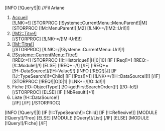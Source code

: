 [INFO [!Query!]|I]
//Fil Ariane
<ol class="breadcrumb">
  <li><a href="/">Accueil</a></li>
  [!LNK:=!]
  [STORPROC [!Systeme::CurrentMenu::MenuParent!]|M]
        [STORPROC [!M::MenuParent!]|M2]
            [!LNK+=/[!M2::Url!]!]
            <li><a href="[!LNK!]" >[!M2::Titre!]</a></li>
        [/STORPROC]
        [!LNK+=/[!M::Url!]!]
        <li><a href="[!LNK!]" >[!M::Titre!]</a></li>
  [/STORPROC]
  [!LNK:=/[!Systeme::CurrentMenu::Url!]!]
  <li><a href="[!LNK!]">[!Systeme::CurrentMenu::Titre!]</a></li>
  [!REQ:=!]
  [STORPROC [!I::Historique!]|H|0|10]
        [IF [!Req!]=]
            [!REQ:=[!I::Module!]/!]
        [ELSE]
            [!REQ+=/!]
        [/IF]
        [!REQ+=[!H::DataSource!]/[!H::Value!]!]
        [INFO [!REQ!]|J]
        [IF [!J::TypeSearch!]!=Child]
            [IF [!Pos!]>1]
                [!LNK+=/[!H::DataSource!]!]
            [/IF]
            [STORPROC [!REQ!]|O|0|1]
                [!LNK+=/[!O::Id!]!]
                <li class="[IF /[!Lien!]=[!LNK!]]active[/IF]" href="[!LNK!]">Fiche [!O::ObjectType!] [!O::getFirstSearchOrder()!] ([!O::Id!])</li>
            [/STORPROC]
        [ELSE]
            [IF [!NbResult!]>1]
                <li class="[IF /[!Lien!]=[!LNK!]]active[/IF]" href="[!LNK!]">Liste [!H::DataSource!]</li>
            [/IF]
        [/IF]
  [/STORPROC]
</ol>


[INFO [!Query!]|I]
[IF [!I::TypeSearch!]=Child]
    [IF [!I::Reflexive!]]
	[MODULE [!Query!]/Tree]
    [ELSE]
	[MODULE [!Query!]/List]
    [/IF]
[ELSE]
	[MODULE [!Query!]/Fiche]
[/IF]
